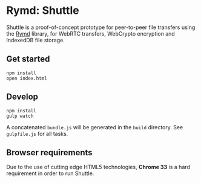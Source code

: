 # Rymd: Shuttle

Shuttle is a proof-of-concept prototype for peer-to-peer file transfers using the [Rymd](http://github.com/rymdjs/rymd) library, for WebRTC transfers, WebCrypto encryption and IndexedDB file storage.

## Get started

	npm install
	open index.html

## Develop

	npm install
	gulp watch

A concatenated `bundle.js` will be generated in the `build` directory. See `gulpfile.js` for all tasks.

## Browser requirements

Due to the use of cutting edge HTML5 technologies, **Chrome 33** is a hard requirement in order to run Shuttle.
